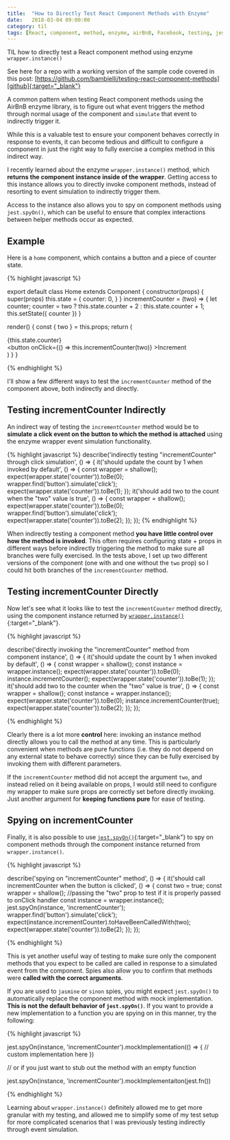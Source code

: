 ```yaml
---
title:  "How to Directly Test React Component Methods with Enzyme"
date:   2018-03-04 09:00:00
category: til
tags: [React, component, method, enzyme, airBnB, Facebook, testing, jest, instance, wrapper, wrapper.instance, simulation, jest.spyOn]
---
```


TIL how to directly test a React component method using enzyme `wrapper.instance()`

See here for a repo with a working version of the sample code covered in this post: [https://github.com/bambielli/testing-react-component-methods][github]{:target="_blank"}

A common pattern when testing React component methods using the AirBnB enzyme library, is to figure out what event triggers the method through normal usage of the component and `simulate` that event to indirectly trigger it.

While this is a valuable test to ensure your component behaves correctly in response to events, it can become tedious and difficult to configure a component in just the right way to fully exercise a complex method in this indirect way.

I recently learned about the enzyme `wrapper.instance()` method, which **returns the component instance inside of the wrapper**. Getting access to this instance allows you to directly invoke component methods, instead of resorting to event simulation to indirectly trigger them.

Access to the instance also allows you to spy on component methods using `jest.spyOn()`, which can be useful to ensure that complex interactions between helper methods occur as expected.

## Example

Here is a `home` component, which contains a button and a piece of counter state.

{% highlight javascript %}

export default class Home extends Component {
  constructor(props) {
    super(props)
    this.state = {
      counter: 0,
    }
  }
  incrementCounter = (two) => {
    let counter;
    counter = two ? this.state.counter + 2 : this.state.counter + 1;
    this.setState({ counter })
  }

  render() {
    const { two } = this.props;
    return (
      <div>
        <div>{this.state.counter}</div>
        <button onClick={() => this.incrementCounter(two)} >Increment</button>
      </div>
    )
  }
}

{% endhighlight %}

I'll show a few different ways to test the `incrementCounter` method of the component above, both indirectly and directly.

## Testing incrementCounter Indirectly

An indirect way of testing the `incrementCounter` method would be to **simulate a click event on the button to which the method is attached** using the enzyme wrapper event simulation functionality.

{% highlight javascript %}
describe('indirectly testing "incrementCounter" through click simulation', () => {
  it('should update the count by 1 when invoked by default', () => {
    const wrapper = shallow(<Home />);
    expect(wrapper.state('counter')).toBe(0);
    wrapper.find('button').simulate('click');
    expect(wrapper.state('counter')).toBe(1);
  });
  it('should add two to the count when the "two" value is true', () => {
    const wrapper = shallow(<Home two />);
    expect(wrapper.state('counter')).toBe(0);
    wrapper.find('button').simulate('click');
    expect(wrapper.state('counter')).toBe(2);
  });
});
{% endhighlight %}

When indirectly testing a component method **you have little control over how the method is invoked**. This often requires configuring state + props in different ways before indirectly triggering the method to make sure all branches were fully exercised. In the tests above, I set up two different versions of the component (one with and one without the `two` prop) so I could hit both branches of the `incrementCounter` method.

## Testing incrementCounter Directly

Now let's see what it looks like to test the `incrementCounter` method directly, using the component instance returned by [`wrapper.instance()`][instance]{:target="_blank"}.

{% highlight javascript %}

describe('directly invoking the "incrementCounter" method from component instance', () => {
  it('should update the count by 1 when invoked by default', () => {
    const wrapper = shallow(<Home />);
    const instance = wrapper.instance();
    expect(wrapper.state('counter')).toBe(0);
    instance.incrementCounter();
    expect(wrapper.state('counter')).toBe(1);
  });
  it('should add two to the counter when the "two" value is true', () => {
    const wrapper = shallow(<Home />);
    const instance = wrapper.instance();
    expect(wrapper.state('counter')).toBe(0);
    instance.incrementCounter(true);
    expect(wrapper.state('counter')).toBe(2);
  });
});

{% endhighlight %}

Clearly there is a lot more **control** here: invoking an instance method directly allows you to call the method at any time. This is particularly convenient when methods are pure functions (i.e. they do not depend on any external state to behave correctly) since they can be fully exercised by invoking them with different parameters.

If the `incrementCounter` method did not accept the argument `two`, and instead relied on it being available on props, I would still need to configure my wrapper to make sure props are correctly set before directly invoking. Just another argument for **keeping functions pure** for ease of testing.

## Spying on incrementCounter

Finally, it is also possible to use [`jest.spyOn()`][spy]{:target="_blank"} to spy on component methods through the component instance returned from `wrapper.instance()`.

{% highlight javascript %}

describe('spying on "incrementCounter" method', () => {
  it('should call incrementCounter when the button is clicked', () => {
    const two = true;
    const wrapper = shallow(<Home two />); //passing the "two" prop to test if it is properly passed to onClick handler
    const instance = wrapper.instance();
    jest.spyOn(instance, 'incrementCounter');
    wrapper.find('button').simulate('click');
    expect(instance.incrementCounter).toHaveBeenCalledWith(two);
    expect(wrapper.state('counter')).toBe(2);
  });
});

{% endhighlight %}

This is yet another useful way of testing to make sure only the component methods that you expect to be called are called in response to a simulated event from the component. Spies also allow you to confirm that methods were **called with the correct arguments**.

If you are used to `jasmine` or `sinon` spies, you might expect `jest.spyOn()` to automatically replace the component method with mock implementation. **This is not the default behavior of `jest.spyOn()`**. If you want to provide a new implementation to a function you are spying on in this manner, try the following:

{% highlight javascript %}

jest.spyOn(instance, 'incrementCounter').mockImplementation(() => {
  // custom implementation here
})

// or if you just want to stub out the method with an empty function

jest.spyOn(instance, 'incrementCounter').mockImplementaiton(jest.fn())

{% endhighlight %}

Learning about `wrapper.instance()` definitely allowed me to get more granular with my testing, and allowed me to simplify some of my test setup for more complicated scenarios that I was previously testing indirectly through event simulation.

[github]: https://github.com/bambielli/testing-react-component-methods
[instance]: http://airbnb.io/enzyme/docs/api/ReactWrapper/instance.html
[spy]: https://facebook.github.io/jest/docs/en/jest-object.html#jestspyonobject-methodname-accesstype
